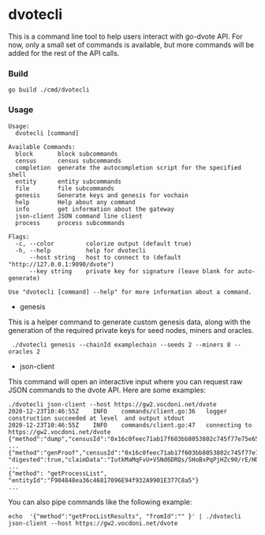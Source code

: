 # dvotecli

This is a command line tool to help users interact with go-dvote API.
For now, only a small set of commands is available, but more commands will be added for the rest of the API calls.

### Build

```
go build ./cmd/dvotecli

```

### Usage

```
Usage:
  dvotecli [command]

Available Commands:
  block       block subcommands
  census      census subcommands
  completion  generate the autocompletion script for the specified shell
  entity      entity subcommands
  file        file subcommands
  genesis     Generate keys and genesis for vochain
  help        Help about any command
  info        get information about the gateway
  json-client JSON command line client
  process     process subcommands

Flags:
  -c, --color         colorize output (default true)
  -h, --help          help for dvotecli
      --host string   host to connect to (default "http://127.0.0.1:9090/dvote")
      --key string    private key for signature (leave blank for auto-generate)

Use "dvotecli [command] --help" for more information about a command.
```

- genesis

This is a helper command to generate custom genesis data, along with the generation of the required private keys for seed nodes, miners and oracles.

```
 ./dvotecli genesis --chainId examplechain --seeds 2 --miners 8 --oracles 2
```

- json-client

This command will open an interactive input where you can request raw JSON commands to the dvote API. Here are some examples:

```
./dvotecli json-client --host https://gw2.vocdoni.net/dvote
2020-12-23T10:46:55Z    INFO    commands/client.go:36   logger construction succeeded at level  and output stdout
2020-12-23T10:46:55Z    INFO    commands/client.go:47   connecting to https://gw2.vocdoni.net/dvote
{"method":"dump","censusId":"0x16c0feec71ab17f603bb8053802c745f77e75e65cd65e3b1bc92e8c6443be820"}
...
{"method":"genProof","censusId":"0x16c0feec71ab17f603bb8053802c745f77e75e65cd65e3b1bc92e8c6443be820", "digested":true,"claimData":"IutkMaMqFvU+VSNd6DRQs/SHoBxPqPjHZc90/rE/HDw="}
...
{"method": "getProcessList", "entityId":"F904848ea36c46817096E94f932A9901E377C8a5"}
...
```

You can also pipe commands like the following example:

```
echo  '{"method":"getProcListResults", "fromId":"" }' | ./dvotecli json-client --host https://gw2.vocdoni.net/dvote
```
